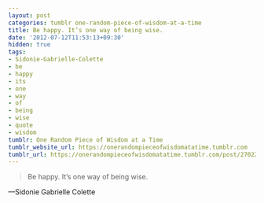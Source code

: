 ```yaml
---
layout: post
categories: tumblr one-random-piece-of-wisdom-at-a-time
title: Be happy. It’s one way of being wise.
date: '2012-07-12T11:53:13+09:30'
hidden: true
tags:
- Sidonie-Gabrielle-Colette
- be
- happy
- its
- one
- way
- of
- being
- wise
- quote
- wisdom
tumblr: One Random Piece of Wisdom at a Time
tumblr_website_url: https://onerandompieceofwisdomatatime.tumblr.com
tumblr_url: https://onerandompieceofwisdomatatime.tumblr.com/post/27022184119/be-happy-its-one-way-of-being-wise
---
```

> Be happy. It’s one way of being wise.

—Sidonie Gabrielle Colette
